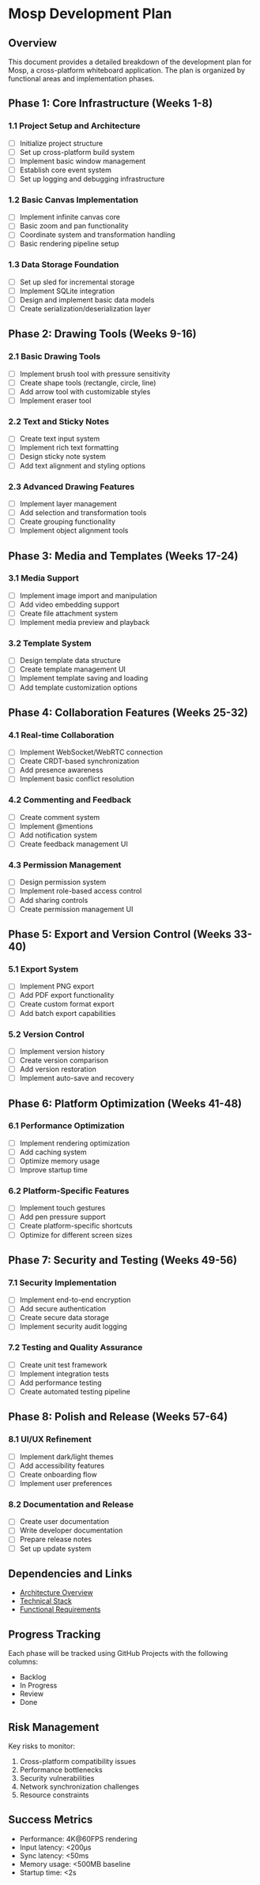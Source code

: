 # Mosp Development Plan

## Overview
This document provides a detailed breakdown of the development plan for Mosp, a cross-platform whiteboard application. The plan is organized by functional areas and implementation phases.

## Phase 1: Core Infrastructure (Weeks 1-8)

### 1.1 Project Setup and Architecture
- [ ] Initialize project structure
- [ ] Set up cross-platform build system
- [ ] Implement basic window management
- [ ] Establish core event system
- [ ] Set up logging and debugging infrastructure

### 1.2 Basic Canvas Implementation
- [ ] Implement infinite canvas core
- [ ] Basic zoom and pan functionality
- [ ] Coordinate system and transformation handling
- [ ] Basic rendering pipeline setup

### 1.3 Data Storage Foundation
- [ ] Set up sled for incremental storage
- [ ] Implement SQLite integration
- [ ] Design and implement basic data models
- [ ] Create serialization/deserialization layer

## Phase 2: Drawing Tools (Weeks 9-16)

### 2.1 Basic Drawing Tools
- [ ] Implement brush tool with pressure sensitivity
- [ ] Create shape tools (rectangle, circle, line)
- [ ] Add arrow tool with customizable styles
- [ ] Implement eraser tool

### 2.2 Text and Sticky Notes
- [ ] Create text input system
- [ ] Implement rich text formatting
- [ ] Design sticky note system
- [ ] Add text alignment and styling options

### 2.3 Advanced Drawing Features
- [ ] Implement layer management
- [ ] Add selection and transformation tools
- [ ] Create grouping functionality
- [ ] Implement object alignment tools

## Phase 3: Media and Templates (Weeks 17-24)

### 3.1 Media Support
- [ ] Implement image import and manipulation
- [ ] Add video embedding support
- [ ] Create file attachment system
- [ ] Implement media preview and playback

### 3.2 Template System
- [ ] Design template data structure
- [ ] Create template management UI
- [ ] Implement template saving and loading
- [ ] Add template customization options

## Phase 4: Collaboration Features (Weeks 25-32)

### 4.1 Real-time Collaboration
- [ ] Implement WebSocket/WebRTC connection
- [ ] Create CRDT-based synchronization
- [ ] Add presence awareness
- [ ] Implement basic conflict resolution

### 4.2 Commenting and Feedback
- [ ] Create comment system
- [ ] Implement @mentions
- [ ] Add notification system
- [ ] Create feedback management UI

### 4.3 Permission Management
- [ ] Design permission system
- [ ] Implement role-based access control
- [ ] Add sharing controls
- [ ] Create permission management UI

## Phase 5: Export and Version Control (Weeks 33-40)

### 5.1 Export System
- [ ] Implement PNG export
- [ ] Add PDF export functionality
- [ ] Create custom format export
- [ ] Add batch export capabilities

### 5.2 Version Control
- [ ] Implement version history
- [ ] Create version comparison
- [ ] Add version restoration
- [ ] Implement auto-save and recovery

## Phase 6: Platform Optimization (Weeks 41-48)

### 6.1 Performance Optimization
- [ ] Implement rendering optimization
- [ ] Add caching system
- [ ] Optimize memory usage
- [ ] Improve startup time

### 6.2 Platform-Specific Features
- [ ] Implement touch gestures
- [ ] Add pen pressure support
- [ ] Create platform-specific shortcuts
- [ ] Optimize for different screen sizes

## Phase 7: Security and Testing (Weeks 49-56)

### 7.1 Security Implementation
- [ ] Implement end-to-end encryption
- [ ] Add secure authentication
- [ ] Create secure data storage
- [ ] Implement security audit logging

### 7.2 Testing and Quality Assurance
- [ ] Create unit test framework
- [ ] Implement integration tests
- [ ] Add performance testing
- [ ] Create automated testing pipeline

## Phase 8: Polish and Release (Weeks 57-64)

### 8.1 UI/UX Refinement
- [ ] Implement dark/light themes
- [ ] Add accessibility features
- [ ] Create onboarding flow
- [ ] Implement user preferences

### 8.2 Documentation and Release
- [ ] Create user documentation
- [ ] Write developer documentation
- [ ] Prepare release notes
- [ ] Set up update system

## Dependencies and Links

- [Architecture Overview](../docs/architecture-overview.md)
- [Technical Stack](../docs/tech-stack.md)
- [Functional Requirements](../docs/funcish.md)

## Progress Tracking

Each phase will be tracked using GitHub Projects with the following columns:
- Backlog
- In Progress
- Review
- Done

## Risk Management

Key risks to monitor:
1. Cross-platform compatibility issues
2. Performance bottlenecks
3. Security vulnerabilities
4. Network synchronization challenges
5. Resource constraints

## Success Metrics

- Performance: 4K@60FPS rendering
- Input latency: <200μs
- Sync latency: <50ms
- Memory usage: <500MB baseline
- Startup time: <2s 